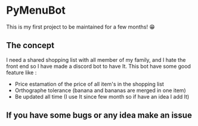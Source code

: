# PyMenuBot
This is my first project to be maintained for a few months! 😁

## The concept
I need a shared shopping list with all member of my family, and I hate the front end so I have made a discord bot to have It.
This bot have some good feature like :
  * Price estamation of the price of all item's in the shopping list
  * Orthographe tolerance (banana and bananas are merged in one item)
  * Be updated all time (I use It since few month so if have an idea I add It)

## If you have some bugs or any idea make an issue
